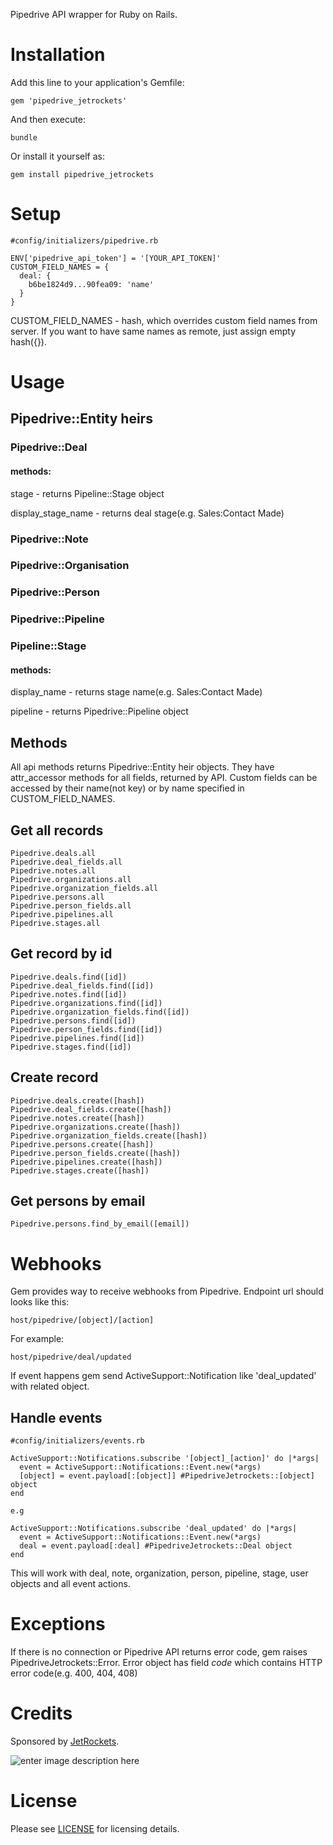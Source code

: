 Pipedrive API wrapper for Ruby on Rails.

# Installation
Add this line to your application's Gemfile:

```
gem 'pipedrive_jetrockets'
```

And then execute:

```
bundle
```

Or install it yourself as:

```
gem install pipedrive_jetrockets
```

# Setup
```
#config/initializers/pipedrive.rb

ENV['pipedrive_api_token'] = '[YOUR_API_TOKEN]'
CUSTOM_FIELD_NAMES = {
  deal: {
    b6be1824d9...90fea09: 'name'
  }
}
```
CUSTOM_FIELD_NAMES - hash, which overrides custom field names from server. If you want to have same names as remote, just assign empty hash({}).

# Usage

## Pipedrive::Entity heirs

### Pipedrive::Deal
#### methods:

stage - returns Pipeline::Stage object

display_stage_name - returns deal stage(e.g. Sales:Contact Made)

### Pipedrive::Note
### Pipedrive::Organisation
### Pipedrive::Person
### Pipedrive::Pipeline
### Pipeline::Stage
#### methods:

display_name - returns stage name(e.g. Sales:Contact Made)

pipeline - returns Pipedrive::Pipeline object

## Methods

All api methods returns Pipedrive::Entity heir objects. They have attr_accessor methods for all fields, returned by API. Custom fields can be accessed by their name(not key) or by name specified in CUSTOM_FIELD_NAMES.
 
## Get all records
```
Pipedrive.deals.all
Pipedrive.deal_fields.all
Pipedrive.notes.all
Pipedrive.organizations.all
Pipedrive.organization_fields.all
Pipedrive.persons.all
Pipedrive.person_fields.all
Pipedrive.pipelines.all
Pipedrive.stages.all
```

## Get record by id
```
Pipedrive.deals.find([id])
Pipedrive.deal_fields.find([id])
Pipedrive.notes.find([id])
Pipedrive.organizations.find([id])
Pipedrive.organization_fields.find([id])
Pipedrive.persons.find([id])
Pipedrive.person_fields.find([id])
Pipedrive.pipelines.find([id])
Pipedrive.stages.find([id])
```

## Create record
```
Pipedrive.deals.create([hash])
Pipedrive.deal_fields.create([hash])
Pipedrive.notes.create([hash])
Pipedrive.organizations.create([hash])
Pipedrive.organization_fields.create([hash])
Pipedrive.persons.create([hash])
Pipedrive.person_fields.create([hash])
Pipedrive.pipelines.create([hash])
Pipedrive.stages.create([hash])
```

## Get persons by email
```
Pipedrive.persons.find_by_email([email])
```

# Webhooks
Gem provides way to receive webhooks from Pipedrive. 
Endpoint url should looks like this:

    host/pipedrive/[object]/[action]

For example:

    host/pipedrive/deal/updated

If event happens gem send ActiveSupport::Notification like 'deal_updated' with related object.

## Handle events
```
#config/initializers/events.rb

ActiveSupport::Notifications.subscribe '[object]_[action]' do |*args|
  event = ActiveSupport::Notifications::Event.new(*args)
  [object] = event.payload[:[object]] #PipedriveJetrockets::[object] object
end

e.g

ActiveSupport::Notifications.subscribe 'deal_updated' do |*args|
  event = ActiveSupport::Notifications::Event.new(*args)
  deal = event.payload[:deal] #PipedriveJetrockets::Deal object
end
```

This will work with deal, note, organization, person, pipeline, stage, user objects and all event actions.

# Exceptions
If there is no connection or Pipedrive API returns error code, gem raises PipedriveJetrockets::Error. Error object has field *code* which contains HTTP error code(e.g. 400, 404, 408)


# Credits
Sponsored by [JetRockets](http://www.jetrockets.pro/).

![enter image description here](https://camo.githubusercontent.com/034460a54d8671d0d7e5743540613d26e27f16b7/687474703a2f2f6a6574726f636b6574732e70726f2f6a6574726f636b6574732d77686974652e706e67)

# License

Please see [LICENSE](https://github.com/agafonovmak/pipedrive_jetrockets/blob/master/LICENSE) for licensing details.
